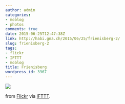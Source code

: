 ```yaml
---
author: admin
categories:
- moblog
- photos
comments: true
date: 2015-06-25T12:47:38Z
link: http://habi.gna.ch/2015/06/25/frienisberg-2/
slug: frienisberg-2
tags:
- flickr
- IFTTT
- moblog
title: Frienisberg
wordpress_id: 3967
---
```


![](http://ift.tt/1BD8Cm7)  

  

from [Flickr](http://flic.kr/p/uTj8BX) via [IFTTT](http://ift.tt/1c4nCfM).

